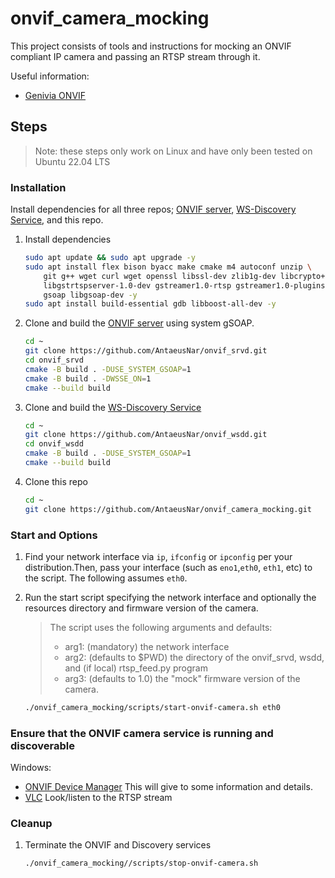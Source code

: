 # onvif_camera_mocking
This project consists of tools and instructions for mocking an ONVIF compliant IP camera and passing an RTSP stream through it.

Useful information:
- [Genivia ONVIF](https://www.genivia.com/examples/onvif/index.html)


## Steps
> Note: these steps only work on Linux and have only been tested on Ubuntu 22.04 LTS

### Installation
Install dependencies for all three repos; [ONVIF server](https://github.com/AntaeusNar/onvif_srvd), [WS-Discovery Service](https://github.com/AntaeusNar/onvif_wsdd), and this repo.

1. Install dependencies
    ```sh
    sudo apt update && sudo apt upgrade -y
    sudo apt install flex bison byacc make cmake m4 autoconf unzip \
        git g++ wget curl wget openssl libssl-dev zlib1g-dev libcrypto++8 \
        libgstrtspserver-1.0-dev gstreamer1.0-rtsp gstreamer1.0-plugins-ugly\
        gsoap libgsoap-dev -y
    sudo apt install build-essential gdb libboost-all-dev -y
    ```

1. Clone and build the [ONVIF server](https://github.com/AntaeusNar/onvif_srvd) using system gSOAP.

    ```sh
    cd ~
    git clone https://github.com/AntaeusNar/onvif_srvd.git
    cd onvif_srvd
    cmake -B build . -DUSE_SYSTEM_GSOAP=1
    cmake -B build . -DWSSE_ON=1
    cmake --build build
    ```

1. Clone and build the [WS-Discovery Service](https://github.com/AntaeusNar/onvif_wsdd)
    ```sh
    cd ~
    git clone https://github.com/AntaeusNar/onvif_wsdd.git
    cd onvif_wsdd
    cmake -B build . -DUSE_SYSTEM_GSOAP=1
    cmake --build build
    ```

1. Clone this repo
    ```sh
    cd ~
    git clone https://github.com/AntaeusNar/onvif_camera_mocking.git
    ```

### Start and Options
1. Find your network interface via `ip`, `ifconfig` or `ipconfig` per your distribution.Then, pass your interface (such as `eno1`,`eth0`, `eth1`, etc) to the script. The following assumes `eth0`.

1. Run the start script specifying the network interface and optionally the resources directory and firmware version of the camera.

    > The script uses the following arguments and defaults:
    > - arg1: (mandatory) the network interface
    > - arg2: (defaults to $PWD) the directory of the onvif_srvd, wsdd, and (if local) rtsp_feed.py program
    > - arg3: (defaults to 1.0) the "mock" firmware version of the camera.

    ```sh
    ./onvif_camera_mocking/scripts/start-onvif-camera.sh eth0
    ```

### Ensure that the ONVIF camera service is running and discoverable
Windows:
- [ONVIF Device Manager](https://sourceforge.net/projects/onvifdm/)
This will give to some information and details.
- [VLC](https://www.videolan.org/) Look/listen to the RTSP stream
### Cleanup
1. Terminate the ONVIF and Discovery services
    ```sh
    ./onvif_camera_mocking//scripts/stop-onvif-camera.sh
    ```

